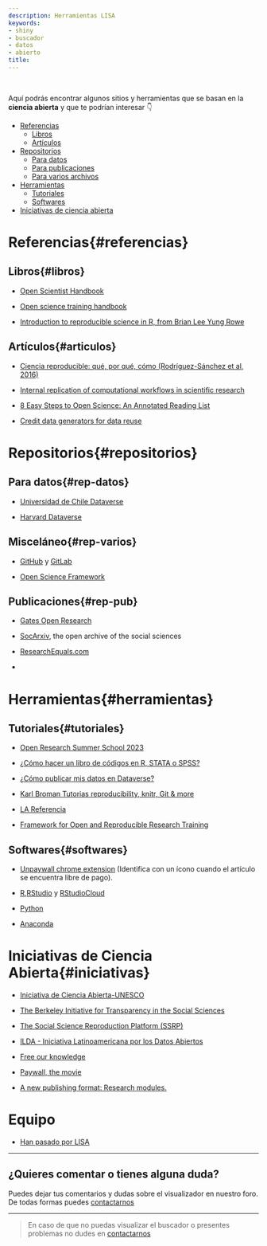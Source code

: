 ```yaml
---
description: Herramientas LISA
keywords:
- shiny
- buscador
- datos
- abierto
title:
---
```

<br>

Aquí podrás encontrar algunos sitios y herramientas que se basan en la **ciencia abierta** y que te podrían interesar 👇

- [Referencias](#referencias)
  - [Libros](#libros)
  - [Artículos](#articulos)
- [Repositorios](#repositorios)
  - [Para datos](#rep-datos)
  - [Para publicaciones](#rep-pub)
  - [Para varios archivos](#rep-varios)
- [Herramientas](#herramientas)
  - [Tutoriales](#tutoriales)
  - [Softwares](#softwares)
- [Iniciativas de ciencia abierta](#iniciativas)

# Referencias{#referencias}

## Libros{#libros}

- [Open Scientist Handbook](https://openscientist.pubpub.org/pub/play/release/1)

- [Open science training handbook](https://open-science-training-handbook.gitbook.io/book/)

- [Introduction to reproducible science in R, from Brian Lee Yung Rowe](https://www.r-bloggers.com/2018/11/preview-my-new-book-introduction-to-reproducible-science-in-r/)


## Artículos{#articulos}

- [Ciencia reproducible: qué, por qué, cómo (Rodríguez-Sánchez et al, 2016)](https://doi.org/10.7818/ECOS.2016.25-2.11)

- [Internal replication of computational workflows in scientific research](https://gatesopenresearch.org/articles/4-17/v2)

- [8 Easy Steps to Open Science: An Annotated Reading List](https://psyarxiv.com/cfzyx)

- [Credit data generators for data reuse](https://www.nature.com/articles/d41586-019-01715-4)


# Repositorios{#repositorios}

## Para datos{#rep-datos}

- [Universidad de Chile Dataverse](https://datos.uchile.cl/)

- [Harvard Dataverse](https://dataverse.harvard.edu/)

## Misceláneo{#rep-varios}

- [GitHub](https://github.com/) y [GitLab](https://about.gitlab.com/)

- [Open Science Framework](https://osf.io/)

## Publicaciones{#rep-pub}

- [Gates Open Research](https://gatesopenresearch.org/)

- [SocArxiv](https://socopen.org/welcome/), the open archive of the social sciences

- [ResearchEquals.com](https://researchequals.com/)

- [](https://unesdoc.unesco.org/ark:/48223/pf0000379949_spa)


# Herramientas{#herramientas}

## Tutoriales{#tutoriales}

- [Open Research Summer School 2023](https://osf.io/nymr5/?s=31)

- [¿Cómo hacer un libro de códigos en R, STATA o SPSS?](https://lisa-coes.netlify.app/como-hacer-codebook)

- [¿Cómo publicar mis datos en Dataverse?](https://www.youtube.com/embed/kFhxs-EfUqA)

- [Karl Broman Tutorias reproducibility, knitr, Git & more](https://kbroman.org/tutorials.html)

- [LA Referencia](https://www.youtube.com/user/RepositoriosLA/videos)

- [Framework for Open and Reproducible Research Training](https://forrt.org/glossary/)

## Softwares{#softwares}

- [Unpaywall chrome extension](https://chrome.google.com/webstore/detail/unpaywall/iplffkdpngmdjhlpjmppncnlhomiipha) (Identifica con un ícono cuando el artículo se encuentra libre de pago).

- [R](https://www.r-project.org/),[RStudio](https://www.rstudio.com/) y [RStudioCloud](rstudio.cloud/)

- [Python](https://www.python.org/)

- [Anaconda](https://www.anaconda.com/)


# Iniciativas de Ciencia Abierta{#iniciativas}

- [Iniciativa de Ciencia Abierta-UNESCO](https://en.unesco.org/sites/default/files/open_science_brochure_sp.pdf)

- [The Berkeley Initiative for Transparency in the Social Sciences](https://www.bitss.org/)

- [The Social Science Reproduction Platform (SSRP)](https://www.socialsciencereproduction.org/)

- [ILDA - Iniciativa Latinoamericana por los Datos Abiertos](https://idatosabiertos.org/)

- [Free our knowledge](http://freeourknowledge.org/)

- [Paywall, the movie](https://paywallthemovie.com/)

- [A new publishing format: Research modules.](https://www.researchequals.com/)


# Equipo

* [Han pasado por LISA](/equipo/)

---

## ¿Quieres comentar o tienes alguna duda?

Puedes dejar tus comentarios y dudas sobre el visualizador en nuestro foro. De todas formas puedes [contactarnos](/contact/)

<div id="disqus_thread"></div>

---

> En caso de que no puedas visualizar el buscador o presentes problemas no dudes en [contactarnos](/contact/)
